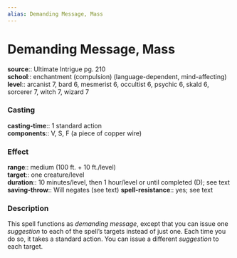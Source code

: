 ```yaml
---
alias: Demanding Message, Mass
---
```


# Demanding Message, Mass 

**source**:: Ultimate Intrigue pg. 210  
**school**:: enchantment (compulsion) (language-dependent, mind-affecting)
**level**:: arcanist 7, bard 6, mesmerist 6, occultist 6, psychic 6, skald 6, sorcerer 7, witch 7, wizard 7

### Casting 

**casting-time**:: 1 standard action  
**components**:: V, S, F (a piece of copper wire)

### Effect 

**range**:: medium (100 ft. + 10 ft./level)  
**target**:: one creature/level  
**duration**:: 10 minutes/level, then 1 hour/level or until completed (D); see text  
**saving-throw**:: Will negates (see text)
**spell-resistance**:: yes; see text

### Description 

This spell functions as *demanding message*, except that you can issue one *suggestion* to each of the spell’s targets instead of just one. Each time you do so, it takes a standard action. You can issue a different *suggestion* to each target.
